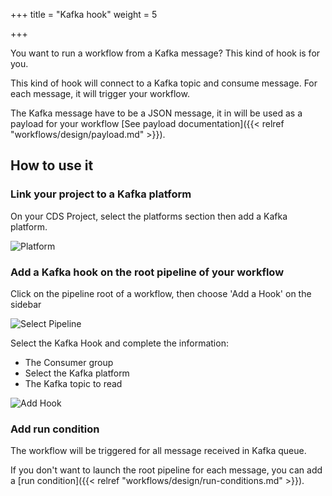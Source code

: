 +++
title = "Kafka hook"
weight = 5

+++

You want to run a workflow from a Kafka message? This kind of hook is for you.

This kind of hook will connect to a Kafka topic and consume message. For each message, it will trigger your workflow.

The Kafka message have to be a JSON message, it in will be used as a payload for your workflow [See payload documentation]({{< relref "workflows/design/payload.md" >}}).

## How to use it

### Link your project to a Kafka platform

On your CDS Project, select the platforms section then add a Kafka platform.

![Platform](/images/workflows.design.hooks.kafka-hook.platform.png)

### Add a Kafka hook on the root pipeline of your workflow

Click on the pipeline root of a workflow, then choose 'Add a Hook' on the sidebar

![Select Pipeline](/images/workflows.design.hooks.kafka-hook.add.png)

Select the Kafka Hook and complete the information:

- The Consumer group
- Select the Kafka platform
- The Kafka topic to read

![Add Hook](/images/workflows.design.hooks.kafka-hook.add.modal.png)

### Add run condition

The workflow will be triggered for all message received in Kafka queue.

If you don't want to launch the root pipeline for each message, you can add a [run condition]({{< relref "workflows/design/run-conditions.md" >}}).
